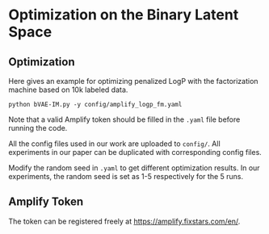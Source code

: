 # Optimization on the Binary  Latent Space

## Optimization

Here gives an example for optimizing penalized LogP with the factorization machine based on 10k labeled data.

```
python bVAE-IM.py -y config/amplify_logp_fm.yaml
```
Note that a valid Amplify token should be filled in the `.yaml` file before running the code.

All the config files used in our work are uploaded to `config/`. All experiments in our paper can be duplicated with corresponding config files.

Modify the random seed in `.yaml` to get different optimization results. In our experiments, the random seed is set as 1-5 respectively for the 5 runs.

## Amplify Token

The token can be registered freely at https://amplify.fixstars.com/en/.
